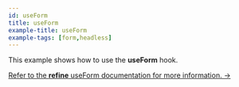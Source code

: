 ```yaml
---
id: useForm
title: useForm
example-title: useForm
example-tags: [form,headless]
---
```


This example shows how to use the **useForm** hook.

[Refer to the **refine** useForm documentation for more information. →](/docs/api-reference/core/hooks/useForm)

<CodeSandboxExample path="form-core-use-form" />

